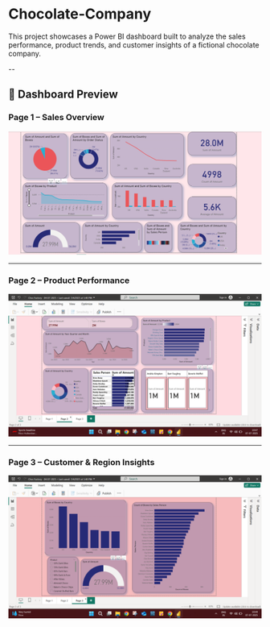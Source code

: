 # Chocolate-Company
This project showcases a Power BI dashboard built to analyze the sales performance, product trends, and customer insights of a fictional chocolate company.

--

## 📸 Dashboard Preview

### Page 1 – Sales Overview
![Page 1](https://github.com/suraj-insights/Chocolate-Company/blob/40ca8eb5dfc43b72e74b2d9a906572dfc0df7870/Page1.png)

---

### Page 2 – Product Performance
![Page 2](https://github.com/suraj-insights/Chocolate-Company/blob/40ca8eb5dfc43b72e74b2d9a906572dfc0df7870/Page2.png)

---

### Page 3 – Customer & Region Insights
![Page 3](https://github.com/suraj-insights/Chocolate-Company/blob/40ca8eb5dfc43b72e74b2d9a906572dfc0df7870/Page3.png)


